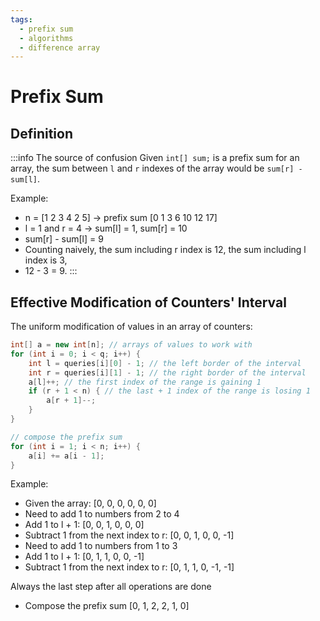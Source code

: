 ```yaml
---
tags:
  - prefix sum
  - algorithms
  - difference array
---
```


# Prefix Sum

## Definition 

:::info The source of confusion
Given ```int[] sum;``` is a prefix sum for an array, the sum between ```l``` 
and ```r``` indexes of the array would be ```sum[r] - sum[l]```.

Example:
* n = \[1 2 3 4 2 5\] -> prefix sum \[0 1 3 6 10 12 17\]
* l = 1 and r = 4 -> sum\[l\] = 1, sum\[r\] = 10
* sum\[r\] - sum\[l\] = 9
* Counting naively, the sum including r index is 12, the sum including l index is 3, 
* 12 - 3 \= 9.
:::

## Effective Modification of Counters' Interval 

The uniform modification of values in an array of counters: 

```java
int[] a = new int[n]; // arrays of values to work with
for (int i = 0; i < q; i++) { 
    int l = queries[i][0] - 1; // the left border of the interval
    int r = queries[i][1] - 1; // the right border of the interval
    a[l]++; // the first index of the range is gaining 1
    if (r + 1 < n) { // the last + 1 index of the range is losing 1
        a[r + 1]--;
    }
}

// compose the prefix sum
for (int i = 1; i < n; i++) {
    a[i] += a[i - 1];
}

```
Example:

* Given the array: \[0, 0, 0, 0, 0, 0\]
* Need to add 1 to numbers from 2 to 4
* Add 1 to l + 1: \[0, 0, 1, 0, 0, 0\]
* Subtract 1 from the next index to r: \[0, 0, 1, 0, 0, -1\]
* Need to add 1 to numbers from 1 to 3
* Add 1 to l + 1: \[0, 1, 1, 0, 0, -1\]
* Subtract 1 from the next index to r: \[0, 1, 1, 0, -1, -1\]

Always the last step after all operations are done
* Compose the prefix sum \[0, 1, 2, 2, 1, 0\]